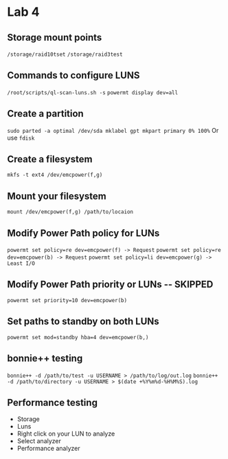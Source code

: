 # Lab 4

## Storage mount points
`/storage/raid10tset`
`/storage/raid3test`

## Commands to configure LUNS
`/root/scripts/ql-scan-luns.sh -s`
`powermt display dev=all`

## Create a partition
`sudo parted -a optimal /dev/sda mklabel gpt mkpart primary 0% 100%`
Or use `fdisk`

## Create a filesystem
`mkfs -t ext4 /dev/emcpower(f,g)`

## Mount your filesystem
`mount /dev/emcpower(f,g) /path/to/locaion`

## Modify Power Path policy for LUNs
`powermt set policy=re dev=emcpower(f) -> Request`
`powermt set policy=re dev=emcpower(b) -> Request`
`powermt set policy=li dev=emcpower(g) -> Least I/O`

## Modify Power Path priority or LUNs -- SKIPPED
`powermt set priority=10 dev=emcpower(b)`

## Set paths to standby on both LUNs
`powermt set mod=standby hba=4 dev=emcpower(b,)`

## bonnie++ testing
`bonnie++ -d /path/to/test -u USERNAME > /path/to/log/out.log`
`bonnie++ -d /path/to/directory -u USERNAME > $(date +%Y%m%d-%H%M%S).log`

## Performance testing
- Storage
- Luns
- Right click on your LUN to analyze
- Select analyzer
- Performance analyzer
